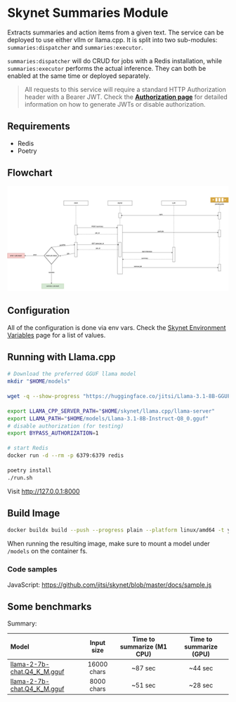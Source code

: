 # Skynet Summaries Module

Extracts summaries and action items from a given text. The service can be deployed to use either vllm or llama.cpp. It is split into two sub-modules: `summaries:dispatcher` and `summaries:executor`.

`summaries:dispatcher` will do CRUD for jobs with a Redis installation, while `summaries:executor` performs the actual inference. They can both be enabled at the same time or deployed separately.

> All requests to this service will require a standard HTTP Authorization header with a Bearer JWT. Check the [**Authorization page**](auth.md) for detailed information on how to generate JWTs or disable authorization.

## Requirements

- Redis
- Poetry

## Flowchart

<img src="flowchart.jpg" alt="Skynet Summaries Module Flowchart">

## Configuration

All of the configuration is done via env vars. Check the [Skynet Environment Variables](env_vars.md) page for a list of values.

## Running with Llama.cpp

```bash
# Download the preferred GGUF llama model
mkdir "$HOME/models"

wget -q --show-progress "https://huggingface.co/jitsi/Llama-3.1-8B-GGUF/blob/main/Llama-3.1-8B-Instruct-Q8_0.gguf?download=true" -O "$HOME/models/Llama-3.1-8B-Instruct-Q8_0.gguf"

export LLAMA_CPP_SERVER_PATH="$HOME/skynet/llama.cpp/llama-server"
export LLAMA_PATH="$HOME/models/Llama-3.1-8B-Instruct-Q8_0.gguf"
# disable authorization (for testing)
export BYPASS_AUTHORIZATION=1

# start Redis
docker run -d --rm -p 6379:6379 redis 

poetry install
./run.sh
```

Visit http://127.0.0.1:8000

## Build Image

```bash
docker buildx build --push --progress plain --platform linux/amd64 -t your-registry/skynet:your-tag .
```

When running the resulting image, make sure to mount a model under `/models` on the container fs.

### Code samples

JavaScript: https://github.com/jitsi/skynet/blob/master/docs/sample.js

## Some benchmarks

Summary:

| Model | Input size | Time to summarize (M1 CPU)  | Time to summarize (GPU) |
| :---- | :--------: |:---------------------------:|:-----------------------:|
| [llama-2-7b-chat.Q4_K_M.gguf][1] | 16000 chars |           ~87 sec           |         ~44 sec         |
| [llama-2-7b-chat.Q4_K_M.gguf][1] | 8000 chars |           ~51 sec           |         ~28 sec         |

[1]: https://huggingface.co/TheBloke/Llama-2-7b-Chat-GGUF/blob/main/llama-2-7b-chat.Q4_K_M.gguf
